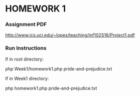 # HOMEWORK 1

### Assignment PDF
http://www.ics.uci.edu/~lopes/teaching/inf102S16/Project1.pdf

### Run Instructions
If in root directory:

php Week1/homework1.php pride-and-prejudice.txt

If in Week1 directory:

php homework1.php pride-and-prejudice.txt